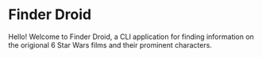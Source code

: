 # Finder Droid
Hello! Welcome to Finder Droid, a CLI application for finding information on the origional 6 Star Wars films and their prominent characters.